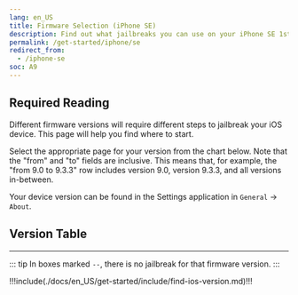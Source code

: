 ```yaml
---
lang: en_US
title: Firmware Selection (iPhone SE)
description: Find out what jailbreaks you can use on your iPhone SE 1st Generation (2016)
permalink: /get-started/iphone/se
redirect_from:
  - /iphone-se
soc: A9
---
```


## Required Reading

Different firmware versions will require different steps to jailbreak your iOS device. This page will help you find where to start.

Select the appropriate page for your version from the chart below. Note that the "from" and "to" fields are inclusive. This means that, for example, the "from 9.0 to 9.3.3" row includes version 9.0, version 9.3.3, and all versions in-between.

Your device version can be found in the Settings application in `General` -> `About`.

## Version Table

<versionTable soc="9" :minVer="[9,3,0]" :exclude="[[12,4,2]]"/>

---

::: tip
In boxes marked `--`, there is no jailbreak for that firmware version.
:::

!!!include(./docs/en_US/get-started/include/find-ios-version.md)!!!